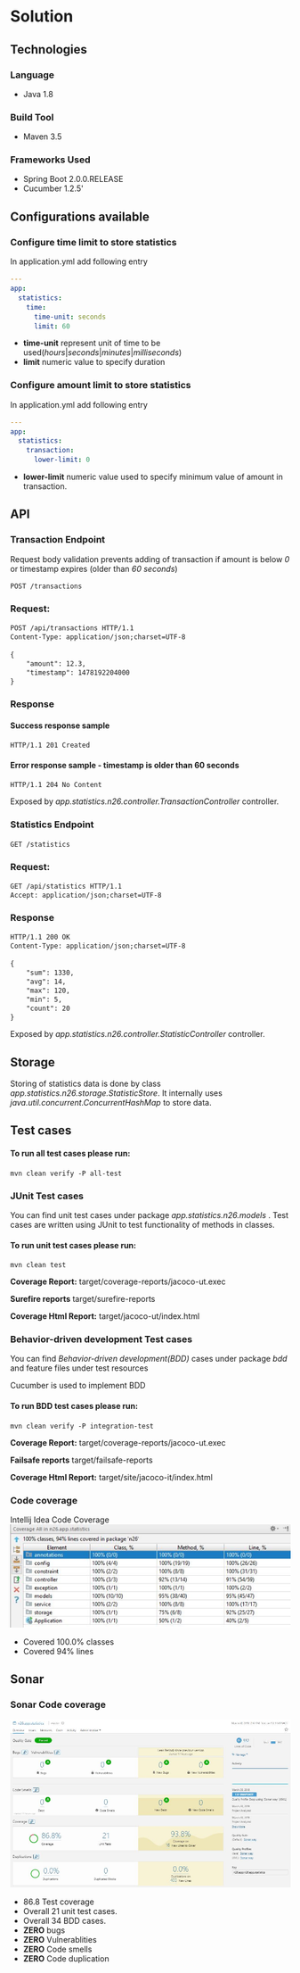 # Solution


## Technologies
### Language
*   Java 1.8
### Build Tool
*   Maven 3.5
### Frameworks Used
* Spring Boot 2.0.0.RELEASE
* Cucumber 1.2.5'

## Configurations available

### Configure time limit to store statistics
In application.yml add following entry 
```yaml
---
app:
  statistics:
    time:
      time-unit: seconds
      limit: 60
```
* **time-unit** represent unit of time to be used(*hours*|*seconds*|*minutes*|*milliseconds*)
* **limit** numeric value to specify duration
### Configure amount limit to store statistics
In application.yml add following entry
```yaml
---
app:
  statistics:
    transaction:
      lower-limit: 0
```
* **lower-limit** numeric value used to specify minimum value of amount in  transaction.

## API

### Transaction Endpoint

Request body validation prevents adding of transaction if amount is below *0* or timestamp expires (older than *60 seconds*)

```http
POST /transactions
```
### Request:
```http
POST /api/transactions HTTP/1.1
Content-Type: application/json;charset=UTF-8

{
    "amount": 12.3,
    "timestamp": 1478192204000
}
```
### Response
#### Success response sample
```http
HTTP/1.1 201 Created
```
#### Error response sample - timestamp is older than 60 seconds

```http
HTTP/1.1 204 No Content
```

Exposed by *app.statistics.n26.controller.TransactionController* controller.

### Statistics Endpoint
```http
GET /statistics
```
### Request:
```http
GET /api/statistics HTTP/1.1
Accept: application/json;charset=UTF-8
```

### Response
```http
HTTP/1.1 200 OK
Content-Type: application/json;charset=UTF-8

{
    "sum": 1330,
    "avg": 14,
    "max": 120,
    "min": 5,
    "count": 20
}
```

Exposed by *app.statistics.n26.controller.StatisticController* controller.

## Storage

Storing of statistics data is done by class *app.statistics.n26.storage.StatisticStore*. It internally uses *java.util.concurrent.ConcurrentHashMap* to store data.

## Test cases
#### To run all test cases please run:
~~~shell
mvn clean verify -P all-test
~~~

### JUnit Test cases
You can find unit test cases under package *app.statistics.n26.models* .
Test cases are written using JUnit to test functionality of methods in classes.

#### To run unit test cases please run:
~~~shell
mvn clean test
~~~
**Coverage Report:** target/coverage-reports/jacoco-ut.exec

**Surefire reports** target/surefire-reports 

**Coverage Html Report:** target/jacoco-ut/index.html

### Behavior-driven development Test cases
You can find *Behavior-driven development(BDD)* cases under package *bdd* and feature files under test resources

Cucumber is used to implement BDD
#### To run BDD test cases please run:
~~~shell
mvn clean verify -P integration-test
~~~
**Coverage Report:** target/coverage-reports/jacoco-ut.exec

**Failsafe reports** target/failsafe-reports

**Coverage Html Report:** target/site/jacoco-it/index.html

### Code coverage
Intellij Idea Code Coverage
[![Coverage screenshot](screenshots/TestCoverage.JPG)](screenshots/TestCoverage.JPG)

* Covered 100.0% classes
* Covered 94% lines


## Sonar
### Sonar Code coverage
[![Coverage screenshot](screenshots/sonar_code_coverage.JPG)](screenshots/sonar_code_coverage.JPG)

* 86.8 Test coverage 
* Overall 21 unit test cases.
* Overall 34 BDD cases.
* **ZERO** bugs
* **ZERO** Vulnerablities
* **ZERO** Code smells
* **ZERO** Code duplication
